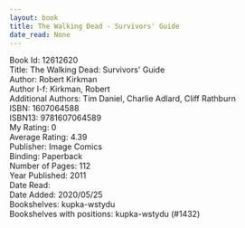 ```yaml
---
layout: book
title: The Walking Dead - Survivors' Guide
date_read: None
---
```


Book Id: 12612620<br />
Title: The Walking Dead: Survivors' Guide<br />
Author: Robert Kirkman<br />
Author l-f: Kirkman, Robert<br />
Additional Authors: Tim Daniel, Charlie Adlard, Cliff Rathburn<br />
ISBN: 1607064588<br />
ISBN13: 9781607064589<br />
My Rating: 0<br />
Average Rating: 4.39<br />
Publisher: Image Comics<br />
Binding: Paperback<br />
Number of Pages: 112<br />
Year Published: 2011<br />
Date Read: <br />
Date Added: 2020/05/25<br />
Bookshelves: kupka-wstydu<br />
Bookshelves with positions: kupka-wstydu (#1432)<br />

